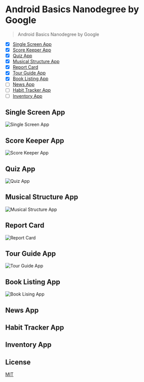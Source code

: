 # Android Basics Nanodegree by Google
> Android Basics Nanodegree by Google

- [x] [Single Screen App](#single-screen-app)
- [x] [Score Keeper App](#score-keeper-app)
- [x] [Quiz App](#quiz-app)
- [x] [Musical Structure App](#musical-structure-app)
- [x] [Report Card](#report-card)
- [x] [Tour Guide App](#tour-guide-app)
- [x] [Book Listing App](#book-listing-app)
- [ ] [News App](#news-app)
- [ ] [Habit Tracker App](#habit-tracker-app)
- [ ] [Inventory App](#inventory-app)

## Single Screen App
![Single Screen App][single-screen-app]

## Score Keeper App
![Score Keeper App][score-keeper-app]

## Quiz App
![Quiz App][quiz-app]

## Musical Structure App
![Musical Structure App][musical-structure-app]

## Report Card
![Report Card][report-card]

## Tour Guide App
![Tour Guide App][tour-guide-app]

## Book Listing App
![Book Lising App][book_listing_app]

## News App

## Habit Tracker App

## Inventory App

## License
[MIT](./LICENSE)

[single-screen-app]: ./AboutMe/media/about_me.png
[score-keeper-app]: ./ScoreKeeper/media/scoreKeeper.png
[quiz-app]: ./QuizApp/media/QuizApp.png
[musical-structure-app]: ./MusicalStructureApp/media/MusicalStructureApp.png
[report-card]: ./ReportCard/media/report-card.png
[tour-guide-app]: ./TourGuideApp/media/tour-guide-app.png
[book_listing_app]: ./BookListingApp/media/book_listing_app.png